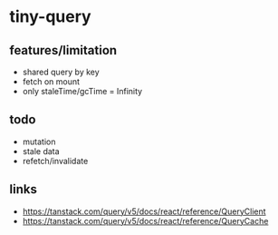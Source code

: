 # tiny-query

## features/limitation

- shared query by key
- fetch on mount
- only staleTime/gcTime = Infinity

## todo

- mutation
- stale data
- refetch/invalidate

## links

- https://tanstack.com/query/v5/docs/react/reference/QueryClient
- https://tanstack.com/query/v5/docs/react/reference/QueryCache
